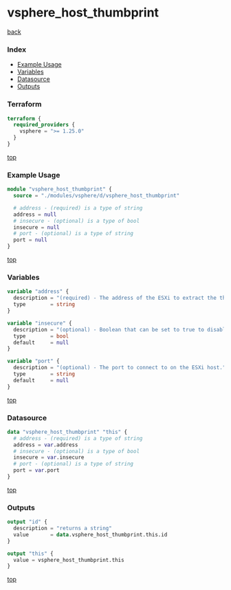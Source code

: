 # vsphere_host_thumbprint

[back](../vsphere.md)

### Index

- [Example Usage](#example-usage)
- [Variables](#variables)
- [Datasource](#datasource)
- [Outputs](#outputs)

### Terraform

```terraform
terraform {
  required_providers {
    vsphere = ">= 1.25.0"
  }
}
```

[top](#index)

### Example Usage

```terraform
module "vsphere_host_thumbprint" {
  source = "./modules/vsphere/d/vsphere_host_thumbprint"

  # address - (required) is a type of string
  address = null
  # insecure - (optional) is a type of bool
  insecure = null
  # port - (optional) is a type of string
  port = null
}
```

[top](#index)

### Variables

```terraform
variable "address" {
  description = "(required) - The address of the ESXi to extract the thumbprint from."
  type        = string
}

variable "insecure" {
  description = "(optional) - Boolean that can be set to true to disable SSL certificate verification."
  type        = bool
  default     = null
}

variable "port" {
  description = "(optional) - The port to connect to on the ESXi host."
  type        = string
  default     = null
}
```

[top](#index)

### Datasource

```terraform
data "vsphere_host_thumbprint" "this" {
  # address - (required) is a type of string
  address = var.address
  # insecure - (optional) is a type of bool
  insecure = var.insecure
  # port - (optional) is a type of string
  port = var.port
}
```

[top](#index)

### Outputs

```terraform
output "id" {
  description = "returns a string"
  value       = data.vsphere_host_thumbprint.this.id
}

output "this" {
  value = vsphere_host_thumbprint.this
}
```

[top](#index)